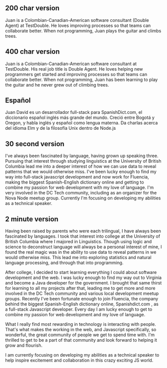 ## 200 char version

Juan is a Colombian-Canadian-American software consultant (Double Agent) at
TestDouble. He loves improving processes so that teams can collaborate better.
When not programming, Juan plays the guitar and climbs trees.

## 400 char version

Juan is a Colombian-Canadian-American software consultant at TestDouble. His
real job title is Double Agent. He loves helping new programmers get started and improving processes so that
teams can collaborate better. When not programming, Juan has been learning to
play the guitar and he never grew out of climbing trees.

## Español

Juan David es un desarrollador full-stack para SpanishDict.com, el diccionario
español inglés más grande del mundo. Creció entre Bogotá y Oregon, y habla
inglés y español como lengua materna. Da charlas acerca del idioma Elm y de la
filosofía Unix dentro de Node.js

## 30 second version

I've always been fascinated by language, having grown up speaking three.
Pursuing that interest through studying linguistics at the University of British
Columbia lead me into a deeper interest of how we can use data to reveal
patterns that we would otherwise miss. I've been lucky enough to find my way
into full-stack javascript development and now work for Fluencia, making the
biggest Spanish-English dictionary online and getting to combine my passion for
web development with my love of language. I'm very involved in the DC Tech
community, including as an organizer for the Nova Node meetup group. Currently
I'm focusing on developing my abilities as a technical speaker.

## 2 minute version

Having been raised by parents who were each trilingual, I have always been
fascinated by languages. I took that interest into college at the University of
British Columbia where I majored in Linguistics. Though using logic and science
to deconstruct language will always be a personal interest of mine, I found the
real magic was in the ability to use data to reveal patterns in we would
otherwise miss. This lead me into exploring statistics and natural language
processing, and through that into programming.

After college, I decided to start learning everything I could about software
development and the web. I was lucky enough to find my way out to Virginia and
become a Java developer for the government. I brought that same thirst for
learning to all my projects after that, leading me to get more and more involved
in the DC Tech community and various local development meetup groups. Recently
I've been fortunate enough to join Fluencia, the company behind the biggest
Spanish-English dictionary online, Spanishdict.com , as a full-stack Javascript
developer. Every day I am lucky enough to get to combine my passion for web
development and my love of language.

What I really find most rewarding in technology is interacting with people.
That's what makes the working in the web, and Javascript specifically, so
wonderful, the great community of people we get to spend time with. I'm thrilled
to get to be a part of that community and look forward to helping it grow and
flourish.

I am currently focusing on developing my abilities as a technical speaker to
help inspire excitement and collaboration in this crazy exciting JS world.
